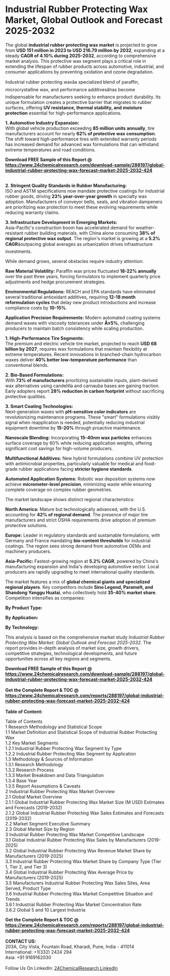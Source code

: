 <h1>Industrial Rubber Protecting Wax Market, Global Outlook and Forecast 2025-2032</h1><p>The global <strong>industrial rubber protecting wax market</strong> is projected to grow from <strong>USD 151 million in 2023 to USD 216.79 million by 2032</strong>, expanding at a steady <strong>CAGR of 4.10% during 2025-2032</strong>, according to comprehensive market analysis. This protective wax segment plays a critical role in extending the lifespan of rubber products across automotive, industrial, and consumer applications by preventing oxidation and ozone degradation.</p><p>Industrial rubber protecting waxâa specialized blend of paraffin, microcrystalline wax, and performance additivesâhas become indispensable for manufacturers seeking to enhance product durability. Its unique formulation creates a protective barrier that migrates to rubber surfaces, offering <strong>UV resistance, thermal stability, and moisture protection</strong> essential for high-performance applications.</p><p><strong>1. Automotive Industry Expansion:</strong><br>
With global vehicle production exceeding <strong>85 million units annually</strong>, tire manufacturers account for nearly <strong>62% of protective wax consumption</strong>. The shift toward high-performance tires with extended warranty periods has increased demand for advanced wax formulations that can withstand extreme temperatures and road conditions.</p><div><b>Download FREE Sample of this Report @ 
            <a href="https://www.24chemicalresearch.com/download-sample/288197/global-industrial-rubber-protecting-wax-forecast-market-2025-2032-424">
            https://www.24chemicalresearch.com/download-sample/288197/global-industrial-rubber-protecting-wax-forecast-market-2025-2032-424</a></b></div><br><p><strong>2. Stringent Quality Standards in Rubber Manufacturing:</strong><br>
ISO and ASTM specifications now mandate protective coatings for industrial rubber goods, driving <strong>23% year-over-year growth</strong> in specialty wax adoption. Manufacturers of conveyor belts, seals, and vibration dampeners are prioritizing wax protection to meet these evolving requirements while reducing warranty claims.</p><p><strong>3. Infrastructure Development in Emerging Markets:</strong><br>
Asia-Pacific's construction boom has accelerated demand for weather-resistant rubber building materials, with China alone consuming <strong>38% of regional protective wax output</strong>. The region's market is growing at a <strong>5.2% CAGR</strong>âoutpacing global averages as urbanization drives infrastructure investments.</p><p>While demand grows, several obstacles require industry attention:</p><p><strong>Raw Material Volatility:</strong> Paraffin wax prices fluctuated <strong>18-22% annually</strong> over the past three years, forcing formulators to implement quarterly price adjustments and hedge procurement strategies.</p><p><strong>Environmental Regulations:</strong> REACH and EPA standards have eliminated several traditional antioxidant additives, requiring <strong>12-18 month reformulation cycles</strong> that delay new product introductions and increase compliance costs by <strong>10-15%</strong>.</p><p><strong>Application Precision Requirements:</strong> Modern automated coating systems demand waxes with viscosity tolerances under <strong>Â±5%</strong>, challenging producers to maintain batch consistency while scaling production.</p><p><strong>1. High-Performance Tire Segments:</strong><br>
The premium and electric vehicle tire market, projected to reach <strong>USD 68 billion by 2027</strong>, requires wax formulations that maintain flexibility at extreme temperatures. Recent innovations in branched-chain hydrocarbon waxes deliver <strong>40% better low-temperature performance</strong> than conventional blends.</p><p><strong>2. Bio-Based Formulations:</strong><br>
With <strong>73% of manufacturers</strong> prioritizing sustainable inputs, plant-derived wax alternatives using candelilla and carnauba bases are gaining traction. Early adopters report <strong>28% reduction in carbon footprint</strong> without sacrificing protective qualities.</p><p><strong>3. Smart Coating Technologies:</strong><br>
Next-generation waxes with <strong>pH-sensitive color indicators</strong> are revolutionizing maintenance programs. These "smart" formulations visibly signal when reapplication is needed, potentially reducing industrial equipment downtime by <strong>15-20%</strong> through proactive maintenance.</p><p><strong>Nanoscale Blending:</strong> Incorporating <strong>15-40nm wax particles</strong> enhances surface coverage by 60% while reducing application weights, offering significant cost savings for high-volume producers.</p><p><strong>Multifunctional Additives:</strong> New hybrid formulations combine UV protection with antimicrobial properties, particularly valuable for medical and food-grade rubber applications facing <strong>stricter hygiene standards</strong>.</p><p><strong>Automated Application Systems:</strong> Robotic wax deposition systems now achieve <strong>micrometer-level precision</strong>, minimizing waste while ensuring complete coverage on complex rubber geometries.</p><p>The market landscape shows distinct regional characteristics:</p><p><strong>North America:</strong> Mature but technologically advanced, with the U.S. accounting for <strong>42% of regional demand</strong>. The presence of major tire manufacturers and strict OSHA requirements drive adoption of premium protective solutions.</p><p><strong>Europe:</strong> Leader in regulatory standards and sustainable formulations, with Germany and France mandating <strong>bio-content thresholds</strong> for industrial coatings. The region sees strong demand from automotive OEMs and machinery producers.</p><p><strong>Asia-Pacific:</strong> Fastest-growing region at <strong>5.2% CAGR</strong>, powered by China's manufacturing expansion and India's developing automotive sector. Local producers are rapidly upgrading to meet international quality standards.</p><p>The market features a mix of <strong>global chemical giants and specialized regional players</strong>. Key competitors include <strong>Sino Legend, Paramelt, and Shandong Yanggu Huatai</strong>, who collectively hold <strong>35-40% market share</strong>. Competition intensifies as companies:</p><p><strong>By Product Type:</strong></p><p><strong>By Application:</strong></p><p><strong>By Technology:</strong></p><p>This analysis is based on the comprehensive market study <em>Industrial Rubber Protecting Wax Market: Global Outlook and Forecast 2025-2032</em>. The report provides in-depth analysis of market size, growth drivers, competitive strategies, technological developments, and future opportunities across all key regions and segments.</p><div><b>Download FREE Sample of this Report @ 
            <a href="https://www.24chemicalresearch.com/download-sample/288197/global-industrial-rubber-protecting-wax-forecast-market-2025-2032-424">
            https://www.24chemicalresearch.com/download-sample/288197/global-industrial-rubber-protecting-wax-forecast-market-2025-2032-424</a></b></div><br><div><b>Get the Complete Report & TOC @ 
            <a href="https://www.24chemicalresearch.com/reports/288197/global-industrial-rubber-protecting-wax-forecast-market-2025-2032-424">
            https://www.24chemicalresearch.com/reports/288197/global-industrial-rubber-protecting-wax-forecast-market-2025-2032-424</a></b></div><br>
            <b>Table of Content:</b><p>Table of Contents<br />
1 Research Methodology and Statistical Scope<br />
1.1 Market Definition and Statistical Scope of Industrial Rubber Protecting Wax<br />
1.2 Key Market Segments<br />
1.2.1 Industrial Rubber Protecting Wax Segment by Type<br />
1.2.2 Industrial Rubber Protecting Wax Segment by Application<br />
1.3 Methodology & Sources of Information<br />
1.3.1 Research Methodology<br />
1.3.2 Research Process<br />
1.3.3 Market Breakdown and Data Triangulation<br />
1.3.4 Base Year<br />
1.3.5 Report Assumptions & Caveats<br />
2 Industrial Rubber Protecting Wax Market Overview<br />
2.1 Global Market Overview<br />
2.1.1 Global Industrial Rubber Protecting Wax Market Size (M USD) Estimates and Forecasts (2019-2032)<br />
2.1.2 Global Industrial Rubber Protecting Wax Sales Estimates and Forecasts (2019-2032)<br />
2.2 Market Segment Executive Summary<br />
2.3 Global Market Size by Region<br />
3 Industrial Rubber Protecting Wax Market Competitive Landscape<br />
3.1 Global Industrial Rubber Protecting Wax Sales by Manufacturers (2019-2025)<br />
3.2 Global Industrial Rubber Protecting Wax Revenue Market Share by Manufacturers (2019-2025)<br />
3.3 Industrial Rubber Protecting Wax Market Share by Company Type (Tier 1, Tier 2, and Tier 3)<br />
3.4 Global Industrial Rubber Protecting Wax Average Price by Manufacturers (2019-2025)<br />
3.5 Manufacturers Industrial Rubber Protecting Wax Sales Sites, Area Served, Product Type<br />
3.6 Industrial Rubber Protecting Wax Market Competitive Situation and Trends<br />
3.6.1 Industrial Rubber Protecting Wax Market Concentration Rate<br />
3.6.2 Global 5 and 10 Largest Industria</p><div><b>Get the Complete Report & TOC @ 
            <a href="https://www.24chemicalresearch.com/reports/288197/global-industrial-rubber-protecting-wax-forecast-market-2025-2032-424">
            https://www.24chemicalresearch.com/reports/288197/global-industrial-rubber-protecting-wax-forecast-market-2025-2032-424</a></b></div><br><b>CONTACT US:</b><br>
            203A, City Vista, Fountain Road, Kharadi, Pune, India - 411014<br>
            International: +1(332) 2424 294<br>
            Asia: +91 9169162030 <br><br>
            Follow Us On LinkedIn: <a href="https://www.linkedin.com/company/24chemicalresearch/">24ChemicalResearch LinkedIn</a>
